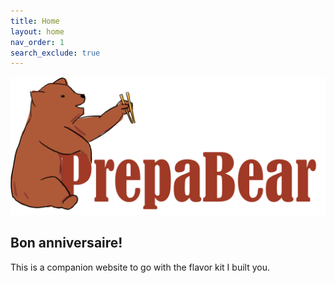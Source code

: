 ```yaml
---
title: Home
layout: home
nav_order: 1
search_exclude: true
---
```


![Logo](/images/placeholder.png)

## Bon anniversaire!

This is a companion website to go with the flavor kit I built you.
